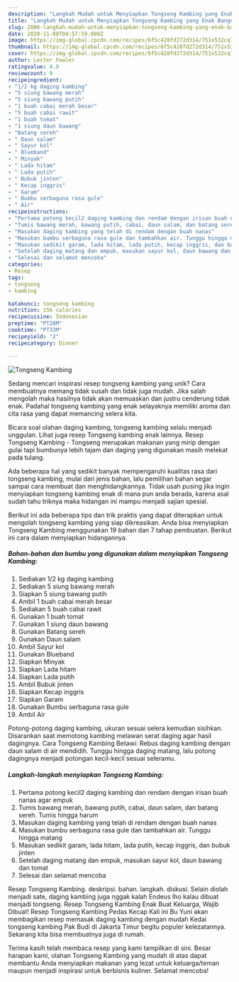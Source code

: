 ```yaml
---
description: "Langkah Mudah untuk Menyiapkan Tongseng Kambing yang Enak Banget"
title: "Langkah Mudah untuk Menyiapkan Tongseng Kambing yang Enak Banget"
slug: 2806-langkah-mudah-untuk-menyiapkan-tongseng-kambing-yang-enak-banget
date: 2020-11-08T04:57:59.608Z
image: https://img-global.cpcdn.com/recipes/6f5c428fd272d314/751x532cq70/tongseng-kambing-foto-resep-utama.jpg
thumbnail: https://img-global.cpcdn.com/recipes/6f5c428fd272d314/751x532cq70/tongseng-kambing-foto-resep-utama.jpg
cover: https://img-global.cpcdn.com/recipes/6f5c428fd272d314/751x532cq70/tongseng-kambing-foto-resep-utama.jpg
author: Lester Fowler
ratingvalue: 4.9
reviewcount: 9
recipeingredient:
- "1/2 kg daging kambing"
- "5 siung bawang merah"
- "5 siung bawang putih"
- "1 buah cabai merah besar"
- "5 buah cabai rawit"
- "1 buah tomat"
- "1 siung daun bawang"
- "Batang sereh"
- " Daun salam"
- " Sayur kol"
- " Blueband"
- " Minyak"
- " Lada hitam"
- " Lada putih"
- " Bubuk jinten"
- " Kecap inggris"
- " Garam"
- " Bumbu serbaguna rasa gule"
- " Air"
recipeinstructions:
- "Pertama potong kecil2 daging kambing dan rendam dengan irisan buah nanas agar empuk"
- "Tumis bawang merah, bawang putih, cabai, daun salam, dan batang sereh. Tumis hingga harum"
- "Masukan daging kambing yang telah di rendam dengan buah nanas"
- "Masukan bumbu serbaguna rasa gule dan tambahkan air. Tunggu hingga matang"
- "Masukan sedikit garam, lada hitam, lada putih, kecap inggris, dan bubuk jinten"
- "Setelah daging matang dan empuk, masukan sayur kol, daun bawang dan tomat"
- "Selesai dan selamat mencoba"
categories:
- Resep
tags:
- tongseng
- kambing

katakunci: tongseng kambing 
nutrition: 156 calories
recipecuisine: Indonesian
preptime: "PT28M"
cooktime: "PT33M"
recipeyield: "2"
recipecategory: Dinner

---
```



![Tongseng Kambing](https://img-global.cpcdn.com/recipes/6f5c428fd272d314/751x532cq70/tongseng-kambing-foto-resep-utama.jpg)

Sedang mencari inspirasi resep tongseng kambing yang unik? Cara membuatnya memang tidak susah dan tidak juga mudah. Jika salah mengolah maka hasilnya tidak akan memuaskan dan justru cenderung tidak enak. Padahal tongseng kambing yang enak selayaknya memiliki aroma dan cita rasa yang dapat memancing selera kita.

Bicara soal olahan daging kambing, tongseng kambing selalu menjadi unggulan. Lihat juga resep Tongseng kambing enak lainnya. Resep Tongseng Kambing - Tongseng merupakan makanan yang mirip dengan gulai tapi bumbunya lebih tajam dan daging yang digunakan masih melekat pada tulang.

Ada beberapa hal yang sedikit banyak mempengaruhi kualitas rasa dari tongseng kambing, mulai dari jenis bahan, lalu pemilihan bahan segar sampai cara membuat dan menghidangkannya. Tidak usah pusing jika ingin menyiapkan tongseng kambing enak di mana pun anda berada, karena asal sudah tahu triknya maka hidangan ini mampu menjadi sajian spesial.


Berikut ini ada beberapa tips dan trik praktis yang dapat diterapkan untuk mengolah tongseng kambing yang siap dikreasikan. Anda bisa menyiapkan Tongseng Kambing menggunakan 19 bahan dan 7 tahap pembuatan. Berikut ini cara dalam menyiapkan hidangannya.

<!--inarticleads1-->

##### Bahan-bahan dan bumbu yang digunakan dalam menyiapkan Tongseng Kambing:

1. Sediakan 1/2 kg daging kambing
1. Sediakan 5 siung bawang merah
1. Siapkan 5 siung bawang putih
1. Ambil 1 buah cabai merah besar
1. Sediakan 5 buah cabai rawit
1. Gunakan 1 buah tomat
1. Gunakan 1 siung daun bawang
1. Gunakan Batang sereh
1. Gunakan  Daun salam
1. Ambil  Sayur kol
1. Gunakan  Blueband
1. Siapkan  Minyak
1. Siapkan  Lada hitam
1. Siapkan  Lada putih
1. Ambil  Bubuk jinten
1. Siapkan  Kecap inggris
1. Siapkan  Garam
1. Gunakan  Bumbu serbaguna rasa gule
1. Ambil  Air


Potong-potong daging kambing, ukuran sesuai selera kemudian sisihkan. Disarankan saat memotong kambing melawan serat daging agar hasil dagingnya. Cara Tongseng Kambing Betawi: Rebus daging kambing dengan daun salam di air mendidih. Tunggu hingga daging matang, lalu potong dagingnya menjadi potongan kecil-kecil sesuai seleramu. 

<!--inarticleads2-->

##### Langkah-langkah menyiapkan Tongseng Kambing:

1. Pertama potong kecil2 daging kambing dan rendam dengan irisan buah nanas agar empuk
1. Tumis bawang merah, bawang putih, cabai, daun salam, dan batang sereh. Tumis hingga harum
1. Masukan daging kambing yang telah di rendam dengan buah nanas
1. Masukan bumbu serbaguna rasa gule dan tambahkan air. Tunggu hingga matang
1. Masukan sedikit garam, lada hitam, lada putih, kecap inggris, dan bubuk jinten
1. Setelah daging matang dan empuk, masukan sayur kol, daun bawang dan tomat
1. Selesai dan selamat mencoba


Resep Tongseng Kambing. deskripsi. bahan. langkah. diskusi. Selain diolah menjadi sate, daging kambing juga nggak kalah Endeus lho kalau dibuat menjadi tongseng. Resep Tongseng Kambing Enak Buat Keluarga, Wajib Dibuat! Resep Tongseng Kambing Pedas Kecap Kali ini Bu Yuni akan membagikan resep memasak daging kambing dengan mudah Kedai tongseng kambing Pak Budi di Jakarta Timur begitu populer kelezatannya. Sekarang kita bisa membuatnya juga di rumah. 

Terima kasih telah membaca resep yang kami tampilkan di sini. Besar harapan kami, olahan Tongseng Kambing yang mudah di atas dapat membantu Anda menyiapkan makanan yang lezat untuk keluarga/teman maupun menjadi inspirasi untuk berbisnis kuliner. Selamat mencoba!
